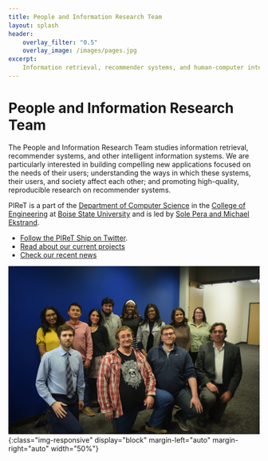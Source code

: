 ```yaml
---
title: People and Information Research Team
layout: splash
header:
    overlay_filter: "0.5"
    overlay_image: /images/pages.jpg
excerpt:
    Information retrieval, recommender systems, and human-computer interaction at Boise State University.
---
```


# People and Information Research Team

The People and Information Research Team studies information retrieval, 
recommender systems, and other intelligent information systems. We are 
particularly interested in building compelling new applications focused on 
the needs of their users; understanding the ways in which these systems, 
their users, and society affect each other; and promoting high-quality, 
reproducible research on recommender systems.


PIReT is a part of the [Department of Computer Science](https://coen.boisestate.edu/cs/) 
in the [College of Engineering](https://coen.boisestate.edu/) at 
[Boise State University](https://www.boisestate.edu/) and is led 
by [Sole Pera and Michael Ekstrand](http://coen.boisestate.edu/piret/people/#faculty).

-   [Follow the PIReT Ship on Twitter](https://twitter.com/intent/follow?screen_name=PIReTship).
-   [Read about our current projects](https://coen.boisestate.edu/piret/projects)
-   [Check our recent news](https://coen.boisestate.edu/piret/category/news/)



![piret_group_pic](images/piret_group_pic.jpg ){:class="img-responsive" display="block" margin-left="auto" margin-right="auto" width="50%"}

